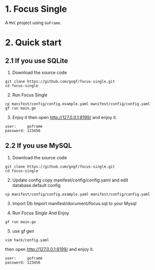 # 1. Focus Single

A `MVC` project using `GoFrame`.

# 2. Quick start

## 2.1 If you use SQLite

1. Download the source code
```
git clone https://github.com/gogf/focus-single.git
cd focus-single
```

2. Run Focus Single
```
cp manifest/config/config.example.yaml manifest/config/config.yaml
gf run main.go
```

3. Enjoy it
then open http://127.0.0.1:8199/ and enjoy it.

```
user:     goframe
password: 123456
```

## 2.2 If you use MySQL 

1. Download the source code
```
git clone https://github.com/gogf/focus-single.git
cd focus-single
```

2. Update config
copy manifest/config/config.yaml and edit database.default config
```
cp manifest/config/config.example.yaml manifest/config/config.yaml
```

3. Import Db
Import manifest/document/focus.sql to your Mysql

4. Run Focus Single And Enjoy
```
gf run main.go
```

5. use gf gen
```
vim hack/config.yaml 
```

then open http://127.0.0.1:8199/ and enjoy it.
```
user:     goframe
password: 123456
```

